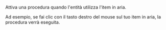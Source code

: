 Attiva una procedura quando l'entità utilizza l'item in aria.

Ad esempio, se fai clic con il tasto destro del mouse sul tuo item in aria, la procedura verrà eseguita.